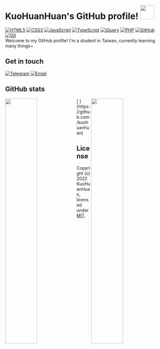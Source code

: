 <!--
**kuohuanhuan/kuohuanhuan** is a ✨ _special_ ✨ repository because its `README.md` (this file) appears on your GitHub profile.
-->
<!-- Title-->
# KuoHuanHuan's GitHub profile! <img src="https://c.tenor.com/sAWDvQPwGPcAAAAC/mochi-cat.gif" width="45" type="image/gif"/>
<!-- Badges-->
[![HTML5](https://img.shields.io/badge/-HTML5-e34c26?logo=html5&logoColor=white&style=flat)](https://www.w3.org)
[![CSS3](https://img.shields.io/badge/-CSS3-2965f1?logo=css3&logoColor=white&style=flat)](https://www.w3.org)
[![JavaScript](https://img.shields.io/badge/-JavaScript-f0db4f?logo=javascript&logoColor=white&style=flat)](https://javascript.com)
[![TypeScript](https://img.shields.io/badge/-TypeScript-007acc?logo=typescript&logoColor=white&style=flat)](https://www.typescriptlang.org)
[![jQuery](https://img.shields.io/badge/-jQuery-0769ad?logo=jquery&logoColor=white&style=flat)](https://jquery.com)
[![PHP](https://img.shields.io/badge/-PHP-59537b?logo=php&logoColor=white&style=flat)](https://www.php.net)
[![GitHub](https://img.shields.io/badge/-GitHub-000000?logo=github&logoColor=white&style=flat)](https://github.com)
[![Git](https://img.shields.io/badge/-Git-f34f29?logo=git&logoColor=white&style=flat)](https://git-scm.com)
<br/>
Welcome to my GitHub profile! I'm a student in Taiwan, currently learning many things~

## Get in touch
[![Telegram](https://img.shields.io/badge/-Telegram-007acc?logo=telegram&logoColor=white&style=for-the-badge)](https://telegram.me/KuoHuanHuan)
[![Email](https://img.shields.io/badge/-Email-8a92c7?logo=protonmail&logoColor=white&style=for-the-badge)](mailto:huanhuankuo@protonmail.com)

## GitHub stats
<div>
[
<img src="https://github-readme-stats.vercel.app/api?username=kuohuanhuan&theme=merko" align="left" width="45%"/>
<img src="https://github-readme-streak-stats.herokuapp.com/?user=kuohuanhuan&theme=react&border=61dafb&hide_border=true" align="right" width="45%"/>
](https://github.com/kuohuanhuan)
</div>

## License
Copyright (c) 2022 KuoHuanHuan, licensed under [MIT](https://github.com/kuohuanhuan/kuohuanhuan/blob/master/LICENSE).
